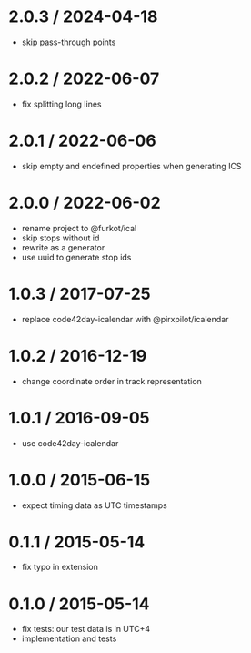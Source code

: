 
2.0.3 / 2024-04-18
==================

 * skip pass-through points

2.0.2 / 2022-06-07
==================

 * fix splitting long lines

2.0.1 / 2022-06-06
==================

 * skip empty and endefined properties when generating ICS

2.0.0 / 2022-06-02
==================

 * rename project to @furkot/ical
 * skip stops without id
 * rewrite as a generator
 * use uuid to generate stop ids

1.0.3 / 2017-07-25
==================

 * replace code42day-icalendar with @pirxpilot/icalendar

1.0.2 / 2016-12-19
==================

 * change coordinate order in track representation

1.0.1 / 2016-09-05
==================

 * use code42day-icalendar

1.0.0 / 2015-06-15
==================

 * expect timing data as UTC timestamps

0.1.1 / 2015-05-14
==================

 * fix typo in extension

0.1.0 / 2015-05-14
==================

 * fix tests: our test data is in UTC+4
 * implementation and tests
